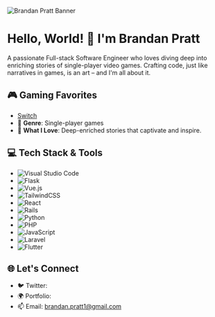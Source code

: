 ![Brandan Pratt Banner](YOUR_BANNER_IMAGE_URL)

# Hello, World! 👋 I'm Brandan Pratt

A passionate Full-stack Software Engineer who loves diving deep into enriching stories of single-player video games. Crafting code, just like narratives in games, is an art – and I'm all about it.

## 🎮 Gaming Favorites
- [Switch](https://img.shields.io/badge/Switch-E60012?style=for-the-badge&logo=nintendo-switch&logoColor=white)
- 🌌 **Genre**: Single-player games
- 📖 **What I Love**: Deep-enriched stories that captivate and inspire.

## 💻 Tech Stack & Tools
- ![Visual Studio Code](https://img.shields.io/badge/Visual%20Studio%20Code-0078d7.svg?style=for-the-badge&logo=visual-studio-code&logoColor=white)
- ![Flask](https://img.shields.io/badge/flask-%23000.svg?style=for-the-badge&logo=flask&logoColor=white) 
- ![Vue.js](https://img.shields.io/badge/vuejs-%2335495e.svg?style=for-the-badge&logo=vuedotjs&logoColor=%234FC08D)
- ![TailwindCSS](https://img.shields.io/badge/tailwindcss-%2338B2AC.svg?style=for-the-badge&logo=tailwind-css&logoColor=white)
- ![React](https://img.shields.io/badge/react-%2320232a.svg?style=for-the-badge&logo=react&logoColor=%2361DAFB) 
- ![Rails](https://img.shields.io/badge/rails-%23CC0000.svg?style=for-the-badge&logo=ruby-on-rails&logoColor=white) 
- ![Python](https://img.shields.io/badge/python-3670A0?style=for-the-badge&logo=python&logoColor=ffdd54)
- ![PHP](https://img.shields.io/badge/php-%23777BB4.svg?style=for-the-badge&logo=php&logoColor=white)
- ![JavaScript](https://img.shields.io/badge/javascript-%23323330.svg?style=for-the-badge&logo=javascript&logoColor=%23F7DF1E)
- ![Laravel](https://img.shields.io/badge/laravel-%23FF2D20.svg?style=for-the-badge&logo=laravel&logoColor=white)
- ![Flutter](https://img.shields.io/badge/Flutter-%2302569B.svg?style=for-the-badge&logo=Flutter&logoColor=white)

## 🌐 Let's Connect
- 🐦 Twitter: 
- 🌍 Portfolio:
- 📫 Email: brandan.pratt1@gmail.com


<!---
brantheeman/brantheeman is a ✨ special ✨ repository because its `README.md` (this file) appears on your GitHub profile.
You can click the Preview link to take a look at your changes.
--->
